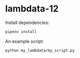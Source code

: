 # lambdata-12


Install dependencies:
```sh
pipenv install
```



An example script:
```sh
python my_lambdata/my_script.py
```